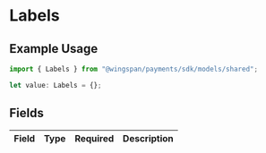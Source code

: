 # Labels

## Example Usage

```typescript
import { Labels } from "@wingspan/payments/sdk/models/shared";

let value: Labels = {};
```

## Fields

| Field       | Type        | Required    | Description |
| ----------- | ----------- | ----------- | ----------- |